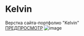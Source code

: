 # Kelvin
Верстка сайта-портфолио "Kelvin" <br/>
<a href="https://iwannabejutser.github.io/Kelvin/">ПРЕДПРОСМОТР</a>
![image](https://github.com/IwannaBejutser/Kelvin/assets/132378124/50151dde-8c0e-4fb9-bf45-438efab4b583)
